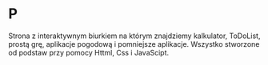 # P

Strona z interaktywnym biurkiem na którym znajdziemy kalkulator, ToDoList, prostą grę, aplikacje pogodową i pomniejsze aplikacje. Wszystko stworzone od podstaw przy pomocy Httml, Css i JavaScipt.

